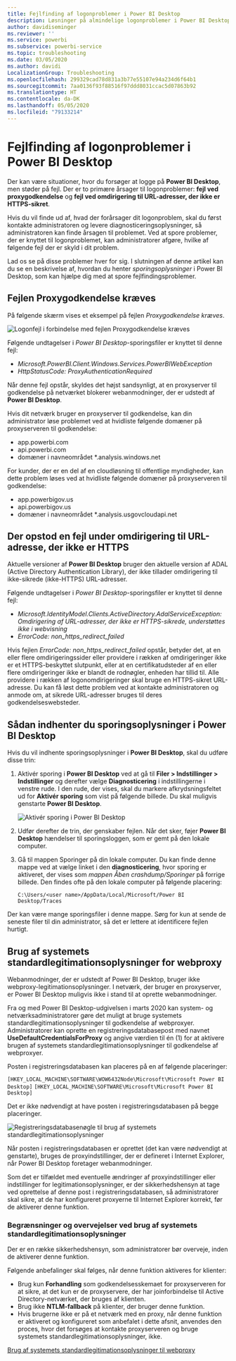 ```yaml
---
title: Fejlfinding af logonproblemer i Power BI Desktop
description: Løsninger på almindelige logonproblemer i Power BI Desktop
author: davidiseminger
ms.reviewer: ''
ms.service: powerbi
ms.subservice: powerbi-service
ms.topic: troubleshooting
ms.date: 03/05/2020
ms.author: davidi
LocalizationGroup: Troubleshooting
ms.openlocfilehash: 299329cad78d831a3b77e55107e94a234d6f64b1
ms.sourcegitcommit: 7aa0136f93f88516f97ddd8031ccac5d07863b92
ms.translationtype: HT
ms.contentlocale: da-DK
ms.lasthandoff: 05/05/2020
ms.locfileid: "79133214"
---
```

# <a name="troubleshooting-sign-in-for-power-bi-desktop"></a>Fejlfinding af logonproblemer i Power BI Desktop
Der kan være situationer, hvor du forsøger at logge på **Power BI Desktop**, men støder på fejl. Der er to primære årsager til logonproblemer: **fejl ved proxygodkendelse** og **fejl ved omdirigering til URL-adresser, der ikke er HTTPS-sikret**. 

Hvis du vil finde ud af, hvad der forårsager dit logonproblem, skal du først kontakte administratoren og levere diagnosticeringsoplysninger, så administratoren kan finde årsagen til problemet. Ved at spore problemer, der er knyttet til logonproblemet, kan administratorer afgøre, hvilke af følgende fejl der er skyld i dit problem. 

Lad os se på disse problemer hver for sig. I slutningen af denne artikel kan du se en beskrivelse af, hvordan du henter *sporingsoplysninger* i Power BI Desktop, som kan hjælpe dig med at spore fejlfindingsproblemer.


## <a name="proxy-authentication-required-error"></a>Fejlen Proxygodkendelse kræves

På følgende skærm vises et eksempel på fejlen *Proxygodkendelse kræves*.

![Logonfejl i forbindelse med fejlen Proxygodkendelse kræves](media/desktop-troubleshooting-sign-in/desktop-tshoot-sign-in_01.png)

Følgende undtagelser i *Power BI Desktop*-sporingsfiler er knyttet til denne fejl:

* *Microsoft.PowerBI.Client.Windows.Services.PowerBIWebException*
* *HttpStatusCode: ProxyAuthenticationRequired*

Når denne fejl opstår, skyldes det højst sandsynligt, at en proxyserver til godkendelse på netværket blokerer webanmodninger, der er udstedt af **Power BI Desktop**. 

Hvis dit netværk bruger en proxyserver til godkendelse, kan din administrator løse problemet ved at hvidliste følgende domæner på proxyserveren til godkendelse:

* app.powerbi.com
* api.powerbi.com
* domæner i navneområdet *.analysis.windows.net

For kunder, der er en del af en cloudløsning til offentlige myndigheder, kan dette problem løses ved at hvidliste følgende domæner på proxyserveren til godkendelse:

* app.powerbigov.us
* api.powerbigov.us
* domæner i navneområdet *.analysis.usgovcloudapi.net

## <a name="non-https-url-redirect-not-supported-error"></a>Der opstod en fejl under omdirigering til URL-adresse, der ikke er HTTPS

Aktuelle versioner af **Power BI Desktop** bruger den aktuelle version af ADAL (Active Directory Authentication Library), der ikke tillader omdirigering til ikke-sikrede (ikke-HTTPS) URL-adresser. 

Følgende undtagelser i *Power BI Desktop*-sporingsfiler er knyttet til denne fejl:

* *Microsoft.IdentityModel.Clients.ActiveDirectory.AdalServiceException: Omdirigering af URL-adresser, der ikke er HTTPS-sikrede, understøttes ikke i webvisning*
* *ErrorCode: non_https_redirect_failed*

Hvis fejlen *ErrorCode: non_https_redirect_failed* opstår, betyder det, at en eller flere omdirigeringssider eller providere i rækken af omdirigeringer ikke er et HTTPS-beskyttet slutpunkt, eller at en certifikatudsteder af en eller flere omdirigeringer ikke er blandt de rodnøgler, enheden har tillid til. Alle providere i rækken af logonomdirigeringer skal bruge en HTTPS-sikret URL-adresse. Du kan få løst dette problem ved at kontakte administratoren og anmode om, at sikrede URL-adresser bruges til deres godkendelseswebsteder. 

## <a name="how-to-collect-a-trace-in-power-bi-desktop"></a>Sådan indhenter du sporingsoplysninger i Power BI Desktop

Hvis du vil indhente sporingsoplysninger i **Power BI Desktop**, skal du udføre disse trin:

1. Aktivér sporing i **Power BI Desktop** ved at gå til **Filer > Indstillinger > Indstillinger** og derefter vælge **Diagnosticering** i indstillingerne i venstre rude. I den rude, der vises, skal du markere afkrydsningsfeltet ud for **Aktivér sporing** som vist på følgende billede. Du skal muligvis genstarte **Power BI Desktop**.
   
   ![Aktivér sporing i Power BI Desktop](media/desktop-troubleshooting-sign-in/desktop-tshoot-sign-in_02.png)

2. Udfør derefter de trin, der genskaber fejlen. Når det sker, føjer **Power BI Desktop** hændelser til sporingsloggen, som er gemt på den lokale computer.

3. Gå til mappen Sporinger på din lokale computer. Du kan finde denne mappe ved at vælge linket i den **diagnosticering**, hvor sporing er aktiveret, der vises som *mappen Åben crashdump/Sporinger* på forrige billede. Den findes ofte på den lokale computer på følgende placering:

    `C:\Users/<user name>/AppData/Local/Microsoft/Power BI Desktop/Traces`

Der kan være mange sporingsfiler i denne mappe. Sørg for kun at sende de seneste filer til din administrator, så det er lettere at identificere fejlen hurtigt. 


## <a name="using-default-system-credentials-for-web-proxy"></a>Brug af systemets standardlegitimationsoplysninger for webproxy

Webanmodninger, der er udstedt af Power BI Desktop, bruger ikke webproxy-legitimationsoplysninger. I netværk, der bruger en proxyserver, er Power BI Desktop muligvis ikke i stand til at oprette webanmodninger. 

Fra og med Power BI Desktop-udgivelsen i marts 2020 kan system- og netværksadministratorer gøre det muligt at bruge systemets standardlegitimationsoplysninger til godkendelse af webproxyer. Administratorer kan oprette en registreringsdatabasepost med navnet **UseDefaultCredentialsForProxy** og angive værdien til én (1) for at aktivere brugen af systemets standardlegitimationsoplysninger til godkendelse af webproxyer.

Posten i registreringsdatabasen kan placeres på en af følgende placeringer:

`[HKEY_LOCAL_MACHINE\SOFTWARE\WOW6432Node\Microsoft\Microsoft Power BI Desktop]`
`[HKEY_LOCAL_MACHINE\SOFTWARE\Microsoft\Microsoft Power BI Desktop]`

Det er ikke nødvendigt at have posten i registreringsdatabasen på begge placeringer.

![Registreringsdatabasenøgle til brug af systemets standardlegitimationsoplysninger](media/desktop-troubleshooting-sign-in/desktop-tshoot-sign-in-03.png)

Når posten i registreringsdatabasen er oprettet (det kan være nødvendigt at genstarte), bruges de proxyindstillinger, der er defineret i Internet Explorer, når Power BI Desktop foretager webanmodninger. 

Som det er tilfældet med eventuelle ændringer af proxyindstillinger eller indstillinger for legitimationsoplysninger, er der sikkerhedshensyn at tage ved oprettelse af denne post i registreringsdatabasen, så administratorer skal sikre, at de har konfigureret proxyerne til Internet Explorer korrekt, før de aktiverer denne funktion.         

### <a name="limitations-and-considerations-for-using-default-system-credentials"></a>Begrænsninger og overvejelser ved brug af systemets standardlegitimationsoplysninger

Der er en række sikkerhedshensyn, som administratorer bør overveje, inden de aktiverer denne funktion. 

Følgende anbefalinger skal følges, når denne funktion aktiveres for klienter:

* Brug kun **Forhandling** som godkendelsesskemaet for proxyserveren for at sikre, at det kun er de proxyservere, der har joinforbindelse til Active Directory-netværket, der bruges af klienten. 
* Brug ikke **NTLM-fallback** på klienter, der bruger denne funktion.
* Hvis brugerne ikke er på et netværk med en proxy, når denne funktion er aktiveret og konfigureret som anbefalet i dette afsnit, anvendes den proces, hvor det forsøges at kontakte proxyserveren og bruge systemets standardlegitimationsoplysninger, ikke.


[Brug af systemets standardlegitimationsoplysninger til webproxy](#using-default-system-credentials-for-web-proxy)

